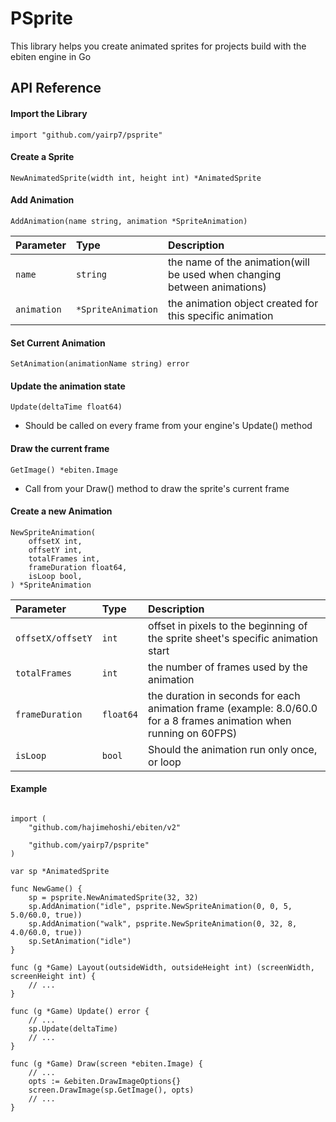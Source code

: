 
# PSprite

This library helps you create animated sprites for projects build with the ebiten engine in Go



## API Reference

#### Import the Library

```
import "github.com/yairp7/psprite"
```

#### Create a Sprite

```
NewAnimatedSprite(width int, height int) *AnimatedSprite
```

#### Add Animation

```
AddAnimation(name string, animation *SpriteAnimation)
```

| Parameter | Type     | Description                       |
| :-------- | :------- | :-------------------------------- |
| `name`      | `string` | the name of the animation(will be used when changing between animations) |
| `animation`      | `*SpriteAnimation` | the animation object created for this specific animation |

#### Set Current Animation

```
SetAnimation(animationName string) error
```

#### Update the animation state

```
Update(deltaTime float64)
```
* Should be called on every frame from your engine's Update() method 

#### Draw the current frame

```
GetImage() *ebiten.Image
```
* Call from your Draw() method to draw the sprite's current frame

#### Create a new Animation

```
NewSpriteAnimation(
	offsetX int,
	offsetY int,
	totalFrames int,
	frameDuration float64,
	isLoop bool,
) *SpriteAnimation
```

| Parameter | Type     | Description                       |
| :-------- | :------- | :-------------------------------- |
| `offsetX/offsetY`      | `int` | offset in pixels to the beginning of the sprite sheet's specific animation start|
| `totalFrames`      | `int` | the number of frames used by the animation |
| `frameDuration`      | `float64` | the duration in seconds for each animation frame (example: 8.0/60.0 for a 8 frames animation when running on 60FPS) |
| `isLoop`      | `bool` | Should the animation run only once, or loop |

#### Example

```

import (
    "github.com/hajimehoshi/ebiten/v2"

    "github.com/yairp7/psprite"
)

var sp *AnimatedSprite

func NewGame() {
    sp = psprite.NewAnimatedSprite(32, 32)
    sp.AddAnimation("idle", psprite.NewSpriteAnimation(0, 0, 5, 5.0/60.0, true))
	sp.AddAnimation("walk", psprite.NewSpriteAnimation(0, 32, 8, 4.0/60.0, true))
	sp.SetAnimation("idle")
}

func (g *Game) Layout(outsideWidth, outsideHeight int) (screenWidth, screenHeight int) {
	// ...
}

func (g *Game) Update() error {
    // ...
    sp.Update(deltaTime)
    // ...
}

func (g *Game) Draw(screen *ebiten.Image) {
    // ...
    opts := &ebiten.DrawImageOptions{}
    screen.DrawImage(sp.GetImage(), opts)
    // ...
}
```